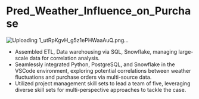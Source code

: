 # Pred_Weather_Influence_on_Purchase
![Uploading 1_utRpKgvH_g5z1ePHWaaAuQ.png…]()

- Assembled ETL, Data warehousing via SQL, Snowflake, managing large-scale data for correlation analysis.
- Seamlessly integrated Python, PostgreSQL, and Snowflake in the VSCode environment, exploring potential correlations between weather fluctuations and purchase orders via multi-source data.
- Utilized project management skill sets to lead a team of five, leveraging diverse skill sets for multi-perspective approaches to tackle the case.
